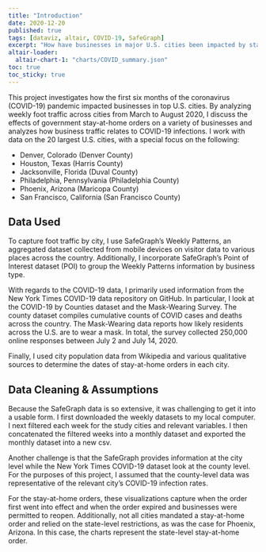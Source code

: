 ```yaml
---
title: "Introduction"
date: 2020-12-20
published: true
tags: [dataviz, altair, COVID-19, SafeGraph]
excerpt: "How have businesses in major U.S. cities been impacted by stay-at-home orders during the COVID-19 pandemic?"
altair-loader:
  altair-chart-1: "charts/COVID_summary.json"
toc: true
toc_sticky: true
---
```


<div id="altair-chart-1"></div>

This project investigates how the first six months of the coronavirus (COVID-19) pandemic impacted businesses in top U.S. cities. By analyzing weekly foot traffic across cities from March to August 2020, I discuss the effects of government stay-at-home orders on a variety of businesses and analyzes how business traffic relates to COVID-19 infections. I work with data on the 20 largest U.S. cities, with a special focus on the following:

*	Denver, Colorado (Denver County)
*	Houston, Texas (Harris County)
*	Jacksonville, Florida (Duval County)
*	Philadelphia, Pennsylvania (Philadelphia County)
*	Phoenix, Arizona (Maricopa County)
*	San Francisco, California (San Francisco County)

## Data Used

To capture foot traffic by city, I use SafeGraph’s Weekly Patterns, an aggregated dataset collected from mobile devices on visitor data to various places across the country. Additionally, I incorporate SafeGraph’s Point of Interest dataset (POI) to group the Weekly Patterns information by business type.

With regards to the COVID-19 data, I primarily used information from the New York Times COVID-19 data repository on GitHub. In particular, I look at the COVID-19 by Counties dataset and the Mask-Wearing Survey. The county dataset compiles cumulative counts of COVID cases and deaths across the country.  The Mask-Wearing data reports how likely residents across the U.S. are to wear a mask. In total, the survey collected 250,000 online responses between July 2 and July 14, 2020. 

Finally, I used city population data from Wikipedia and various qualitative sources to determine the dates of stay-at-home orders in each city.

## Data Cleaning & Assumptions

Because the SafeGraph data is so extensive, it was challenging to get it into a usable form. I first downloaded the weekly datasets to my local computer. I next filtered each week for the study cities and relevant variables. I then concatenated the filtered weeks into a monthly dataset and exported the monthly dataset into a new csv. 

Another challenge is that the SafeGraph provides information at the city level while the New York Times COVID-19 dataset look at the county level. For the purposes of this project, I assumed that the county-level data was representative of the relevant city’s COVID-19 infection rates.

For the stay-at-home orders, these visualizations capture when the order first went into effect and when the order expired and businesses were permitted to reopen. Additionally, not all cities mandated a stay-at-home order and relied on the state-level restrictions, as was the case for Phoenix, Arizona. In this case, the charts represent the state-level stay-at-home order.
